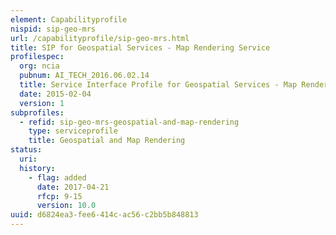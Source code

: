 ```yaml
---
element: Capabilityprofile
nispid: sip-geo-mrs
url: /capabilityprofile/sip-geo-mrs.html
title: SIP for Geospatial Services - Map Rendering Service
profilespec:
  org: ncia
  pubnum: AI_TECH_2016.06.02.14
  title: Service Interface Profile for Geospatial Services - Map Rendering Service
  date: 2015-02-04
  version: 1
subprofiles:
  - refid: sip-geo-mrs-geospatial-and-map-rendering
    type: serviceprofile
    title: Geospatial and Map Rendering
status:
  uri: 
  history: 
    - flag: added
      date: 2017-04-21
      rfcp: 9-15
      version: 10.0
uuid: d6824ea3-fee6-414c-ac56-c2bb5b848813
---
```

